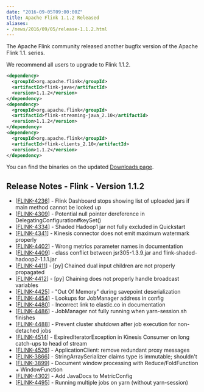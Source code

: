 ```yaml
---
date: "2016-09-05T09:00:00Z"
title: Apache Flink 1.1.2 Released
aliases:
- /news/2016/09/05/release-1.1.2.html
---
```


The Apache Flink community released another bugfix version of the Apache Flink 1.1. series.

We recommend all users to upgrade to Flink 1.1.2.


```xml
<dependency>
  <groupId>org.apache.flink</groupId>
  <artifactId>flink-java</artifactId>
  <version>1.1.2</version>
</dependency>
<dependency>
  <groupId>org.apache.flink</groupId>
  <artifactId>flink-streaming-java_2.10</artifactId>
  <version>1.1.2</version>
</dependency>
<dependency>
  <groupId>org.apache.flink</groupId>
  <artifactId>flink-clients_2.10</artifactId>
  <version>1.1.2</version>
</dependency>
```

You can find the binaries on the updated [Downloads page](http://flink.apache.org/downloads.html).


<h2>Release Notes - Flink - Version 1.1.2</h2>
                                
<ul>
<li>[<a href='https://issues.apache.org/jira/browse/FLINK-4236'>FLINK-4236</a>] -         Flink Dashboard stops showing list of uploaded jars if main method cannot be looked up
</li>
<li>[<a href='https://issues.apache.org/jira/browse/FLINK-4309'>FLINK-4309</a>] -         Potential null pointer dereference in DelegatingConfiguration#keySet()
</li>
<li>[<a href='https://issues.apache.org/jira/browse/FLINK-4334'>FLINK-4334</a>] -         Shaded Hadoop1 jar not fully excluded in Quickstart
</li>
<li>[<a href='https://issues.apache.org/jira/browse/FLINK-4341'>FLINK-4341</a>] -         Kinesis connector does not emit maximum watermark properly
</li>
<li>[<a href='https://issues.apache.org/jira/browse/FLINK-4402'>FLINK-4402</a>] -         Wrong metrics parameter names in documentation 
</li>
<li>[<a href='https://issues.apache.org/jira/browse/FLINK-4409'>FLINK-4409</a>] -         class conflict between jsr305-1.3.9.jar and flink-shaded-hadoop2-1.1.1.jar
</li>
<li>[<a href='https://issues.apache.org/jira/browse/FLINK-4411'>FLINK-4411</a>] -         [py] Chained dual input children are not properly propagated
</li>
<li>[<a href='https://issues.apache.org/jira/browse/FLINK-4412'>FLINK-4412</a>] -         [py] Chaining does not properly handle broadcast variables
</li>
<li>[<a href='https://issues.apache.org/jira/browse/FLINK-4425'>FLINK-4425</a>] -         &quot;Out Of Memory&quot; during savepoint deserialization
</li>
<li>[<a href='https://issues.apache.org/jira/browse/FLINK-4454'>FLINK-4454</a>] -         Lookups for JobManager address in config
</li>
<li>[<a href='https://issues.apache.org/jira/browse/FLINK-4480'>FLINK-4480</a>] -         Incorrect link to elastic.co in documentation
</li>
<li>[<a href='https://issues.apache.org/jira/browse/FLINK-4486'>FLINK-4486</a>] -         JobManager not fully running when yarn-session.sh finishes
</li>
<li>[<a href='https://issues.apache.org/jira/browse/FLINK-4488'>FLINK-4488</a>] -         Prevent cluster shutdown after job execution for non-detached jobs
</li>
<li>[<a href='https://issues.apache.org/jira/browse/FLINK-4514'>FLINK-4514</a>] -         ExpiredIteratorException in Kinesis Consumer on long catch-ups to head of stream
</li>
<li>[<a href='https://issues.apache.org/jira/browse/FLINK-4526'>FLINK-4526</a>] -         ApplicationClient: remove redundant proxy messages
</li>

<li>[<a href='https://issues.apache.org/jira/browse/FLINK-3866'>FLINK-3866</a>] -         StringArraySerializer claims type is immutable; shouldn&#39;t
</li>
<li>[<a href='https://issues.apache.org/jira/browse/FLINK-3899'>FLINK-3899</a>] -         Document window processing with Reduce/FoldFunction + WindowFunction
</li>
<li>[<a href='https://issues.apache.org/jira/browse/FLINK-4302'>FLINK-4302</a>] -         Add JavaDocs to MetricConfig
</li>
<li>[<a href='https://issues.apache.org/jira/browse/FLINK-4495'>FLINK-4495</a>] -         Running multiple jobs on yarn (without yarn-session)
</li>
</ul>

